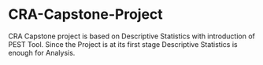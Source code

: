 # CRA-Capstone-Project
CRA Capstone project is based on Descriptive Statistics with introduction of PEST Tool.
Since the Project is at its first stage Descriptive Statistics is enough for Analysis.
